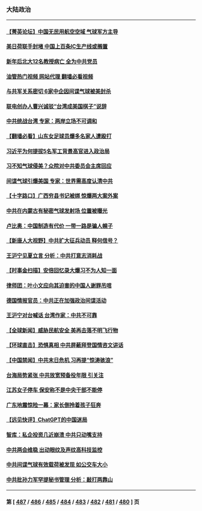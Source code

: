 ### 大陆政治
---
#### [【菁英论坛】中国无民用航空空域 气球军方主导](../../pages/ncid277/n13928356.md?02130845) 
#### [美日荷联手封堵 中国上百条IC生产线或搁置](../../pages/ncid277/n13928285.md?02130845) 
#### [新年后北大12名教授病亡 全为中共党员](../../pages/ncid277/n13928257.md?02130845) 
#### [油管热门视频 网站代理 翻墙必看视频](http://138.2.39.72:81/youtube.html?epic-marker?02130845)
#### [与共军关系密切 6家中企因间谍气球被美封杀](../../pages/ncid277/n13928239.md?02130845) 
#### [联电创办人曹兴诚驳“台湾成美国棋子”说辞](../../pages/ncid277/n13927522.md?02130845) 
#### [中共统战台湾 专家：两岸立场不可调和](../../pages/ncid277/n13927242.md?02130845) 
#### [【翻墙必看】山东女足球员爆多名家人遭殴打](../../pages/ncid277/n13927895.md?02130845) 
#### [习近平为何提拔5名军工背景高官进入政治局](../../pages/ncid277/n13927761.md?02130845) 
#### [习不知气球侵美？众院对中共委员会主席回应](../../pages/ncid277/n13927842.md?02130845) 
#### [间谍气球引爆美国 专家：世界需高度认清中共](../../pages/ncid277/n13927236.md?02130845) 
#### [【十字路口】广西穷县书记被绑 惊爆两大案外案](../../pages/ncid277/n13927637.md?02130845) 
#### [中共在内蒙古有秘密气球发射场 位置被曝光](../../pages/ncid277/n13927759.md?02130845) 
#### [卢比奥：中国制造有代价 一带一路是骗人幌子](../../pages/ncid277/n13927248.md?02130845) 
#### [【新唐人大视野】中共扩大征兵动员 释何信号？](../../pages/ncid277/n13927703.md?02130845) 
#### [王沪宁见夏立言 分析：中共打意志消耗战](../../pages/ncid277/n13927736.md?02130845) 
#### [【时事金扫描】安倍回忆录大爆习不为人知一面](../../pages/ncid277/n13927692.md?02130845) 
#### [律师团：叶小文应向其迫害的中国人谢罪吊唁](../../pages/ncid277/n13927709.md?02130845) 
#### [德国情报官员：中共正在加强政治间谍活动](../../pages/ncid277/n13927691.md?02130845) 
#### [王沪宁对台喊话 台湾作家：中共不可靠](../../pages/ncid277/n13927608.md?02130845) 
#### [【全球新闻】威胁民航安全 美再击落不明飞行物](../../pages/ncid277/n13927603.md?02130845) 
#### [【环球直击】恐惧真相 中共屏蔽拜登国情咨文讲话](../../pages/ncid277/n13927602.md?02130845) 
#### [【中国禁闻】中共末日危机 习再提“惊涛骇浪”](../../pages/ncid277/n13927536.md?02130845) 
#### [台海局势紧张 中共放宽预备役年限 引关注](../../pages/ncid277/n13927559.md?02130845) 
#### [江苏女子停车 保安称不是中央干部不能停](../../pages/ncid277/n13927527.md?02130845) 
#### [广东地震惊险一幕：家长倒拎着孩子狂奔](../../pages/ncid277/n13927511.md?02130845) 
#### [【远见快评】ChatGPT的中国迷局](../../pages/ncid277/n13927305.md?02130845) 
#### [智库：私企投资几近崩溃 中共只动嘴支持](../../pages/ncid277/n13927290.md?02130845) 
#### [中共两会维稳 出动眼纹及声纹高科技监控](../../pages/ncid277/n13927406.md?02130845) 
#### [中共间谍气球有效载荷被发现 如公交车大小](../../pages/ncid277/n13927327.md?02130845) 
#### [中共批孙力军罕提秘书管理 分析：敲打两靠山](../../pages/ncid277/n13927346.md?02130845) 

---
#### 第 [ [487](./487.md?02130845) / [486](./486.md?02130845) / [485](./485.md?02130845) / [484](./484.md?02130845) / [483](./483.md?02130845) / [482](./482.md?02130845) / [481](./481.md?02130845) / [480](./480.md?02130845) ] 页
